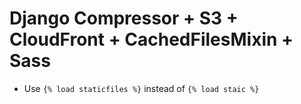 Django Compressor + S3 + CloudFront + CachedFilesMixin + Sass
=============================================================

* Use `{% load staticfiles %}` instead of `{% load staic %}`
